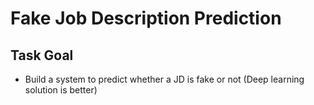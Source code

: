 # Fake Job Description Prediction

## Task Goal
* Build a system to predict whether a JD is fake or not (Deep learning solution is better)
